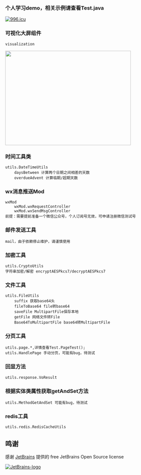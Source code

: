 ### 个人学习demo，相关示例请查看Test.java

[![996.icu](https://img.shields.io/badge/link-996.icu-red.svg)](https://996.icu)

### 可视化大屏组件
    visualization
    
<img src=https://p9-juejin.byteimg.com/tos-cn-i-k3u1fbpfcp/aaf0bc4ca40f44f4a2054f4e8d5260b7~tplv-k3u1fbpfcp-watermark.image width=400 height=300 />

### 时间工具类
    utils.DateTimeUtils
        daysBetween 计算两个日期之间相差的天数
        overdueAdvent 计算临期/超期天数
        
### wx消息推送Mod
    wxMod
        wxMod.wxRequestController
        wxMod.wxSendMsgController
    前提：需要提前准备一个微信公众号，个人订阅号无效，可申请注册微信测试号
    
### 邮件发送工具
    mail，由于依赖停止维护，请谨慎使用
    
### 加密工具
    utils.CryptoUtils
    字符串加密/解密 encryptAESPkcs7/decryptAESPkcs7
    
### 文件工具
    utils.FileUtils 
        suffix 获取base64头
        fileToBase64 file转base64
        saveFile MultipartFile保存本地
        getFile 网络文件转File
        Base64ToMultipartFile base64转MultipartFile
    
### 分页工具
    utils.page.*,详情查看Test.PageTest();
    utils.HandlePage 手动分页，可能有bug，待测试
    
### 回显方法
    utils.response.VoResult
    
### 根据实体类属性获取getAndSet方法
    utils.MethodGetAndSet 可能有bug，待测试
    
### redis工具
    utils.redis.RedisCacheUtils

## 鸣谢

感谢 [JetBrains](https://www.jetbrains.com/?from=real-url) 提供的 free JetBrains Open Source license

[![JetBrains-logo](https://i.loli.net/2020/10/03/E4h5FZmSfnGIgap.png)](https://www.jetbrains.com/?from=real-url)